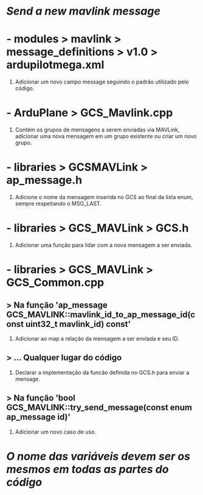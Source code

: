 # _Send a new mavlink message_
# - modules > mavlink > message_definitions > v1.0 > ardupilotmega.xml
1. Adicionar um novo campo message  seguindo o padrão utilizado  pelo código.

# - ArduPlane > GCS_Mavlink.cpp
1. Contém os grupos de mensagens a  serem enviadas via MAVLink,  adicionar uma nova mensagem em um  grupo existente ou criar um novo  grupo.

# - libraries > GCSMAVLink > ap_message.h
1. Adicione o nome da mensagem  inserida no GCS ao final da lista  enum, sempre respeitando o MSG_LAST.

# - libraries > GCS_MAVLink > GCS.h
1. Adicionar uma função para lidar  com a nova mensagem a ser enviada.

# - libraries > GCS_MAVLink > GCS_Common.cpp 
## > Na função 'ap_message GCS_MAVLINK::mavlink_id_to_ap_message_id(const uint32_t mavlink_id) const' 
1. Adicionar ao map a relação da  mensagem a ser enviada e seu ID.

## > ... Qualquer lugar do código
1. Declarar a implementação da funcão  definida no GCS.h para enviar  a mensage.

## > Na função 'bool GCS_MAVLINK::try_send_message(const enum ap_message id)'
1. Adicionar um novo caso de uso.

# *O nome das variáveis devem ser os mesmos em todas as partes do código* 
